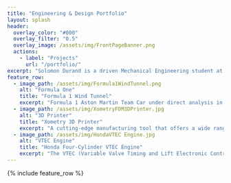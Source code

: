 ```yaml
---
title: "Engineering & Design Portfolio"
layout: splash
header:
  overlay_color: "#000"
  overlay_filter: "0.5"
  overlay_image: /assets/img/FrontPageBanner.png
  actions:
    - label: "Projects"
      url: "/portfolio/"
excerpt: "Solomon Durand is a driven Mechanical Engineering student at Vanderbilt University dedicated to pushing the boundaries of his knowledge across a wide range of engineering disciplines. With a passion for innovation, he seamlessly blends technical expertise with creative skills in photography and digital design, elevating his approach to problem-solving and technical artistry. Focused on the pursuit of excellence in the automotive industry, he has a vision of designing and manufacturing cutting-edge automotive solutions."
feature_row:
  - image_path: /assets/img/Formula1WindTunnel.png
    alt: "Formula One"
    title: "Formula 1 Wind Tunnel"
    excerpt: "Formula 1 Aston Martin Team Car under direct analysis in Wind Tunnel which is used to optimize the aerodynamics of race cars. It simulates real-world airflow conditions, allowing engineers to study how air moves over the car's surfaces. This helps refine designs to reduce drag, increase downforce, and improve overall performance."
  - image_path: /assets/img/XometryFDM3DPrinter.jpg
    alt: "3D Printer"
    title: "Xometry 3D Printer"
    excerpt: "A cutting-edge manufacturing tool that offers a wide range of additive manufacturing technologies, enabling precise and efficient part production. Known for its versatility, it supports various materials and processes, such as Fused Deposition Modeling (FDM), Stereolithography (SLA), and Selective Laser Sintering (SLS)."
  - image_path: /assets/img/HondaVTEC Engine.jpg
    alt: "VTEC Engine"
    title: "Honda Four-Cylinder VTEC Engine"
    excerpt: "The VTEC (Variable Valve Timing and Lift Electronic Control) engine, a high-revving, efficient, and reliable combustion engine that optimizes performance and fuel efficiency."
---
```


{% include feature_row %}

